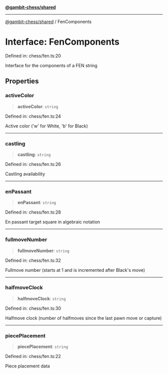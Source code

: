[**@gambit-chess/shared**](../README.md)

***

[@gambit-chess/shared](../globals.md) / FenComponents

# Interface: FenComponents

Defined in: chess/fen.ts:20

Interface for the components of a FEN string

## Properties

### activeColor

> **activeColor**: `string`

Defined in: chess/fen.ts:24

Active color ('w' for White, 'b' for Black)

***

### castling

> **castling**: `string`

Defined in: chess/fen.ts:26

Castling availability

***

### enPassant

> **enPassant**: `string`

Defined in: chess/fen.ts:28

En passant target square in algebraic notation

***

### fullmoveNumber

> **fullmoveNumber**: `string`

Defined in: chess/fen.ts:32

Fullmove number (starts at 1 and is incremented after Black's move)

***

### halfmoveClock

> **halfmoveClock**: `string`

Defined in: chess/fen.ts:30

Halfmove clock (number of halfmoves since the last pawn move or capture)

***

### piecePlacement

> **piecePlacement**: `string`

Defined in: chess/fen.ts:22

Piece placement data
